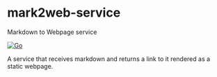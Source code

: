 # mark2web-service
Markdown to Webpage service

[![Go](https://github.com/thealamu/mark2web-service/actions/workflows/go.yml/badge.svg?branch=main)](https://github.com/thealamu/mark2web-service/actions/workflows/go.yml)

A service that receives markdown and returns a link to it rendered as a static webpage.